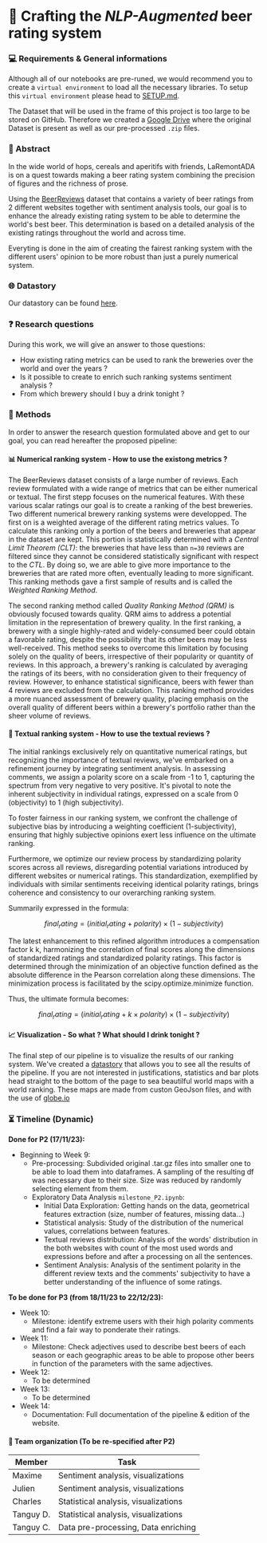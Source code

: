# 🍻 Crafting the _NLP-Augmented_ beer rating system

### 💻 Requirements & General informations
Although all of our notebooks are pre-runed, we would recommend you to create a `virtual environment` to load all the necessary libraries. 
To setup this `virtual environment` please head to [SETUP.md](https://github.com/epfl-ada/ada-2023-project-laremontada61/main/SETUP.md). 

The Dataset that will be used in the frame of this project is too large to be stored on GitHub. Therefore we created a [Google Drive](https://drive.google.com/file/d/1wIIfhQDdF5lH42bKQ3pLoStu_Wem2rGE/view?usp=drive_link) where the original Dataset is present as well as our pre-processed `.zip` files.

### 📖 Abstract
In the wide world of hops, cereals and aperitifs with friends, LaRemontADA is on a quest towards making a beer rating system combining the precision of figures and the richness of prose.

Using the [BeerReviews](https://drive.google.com/drive/folders/1Wz6D2FM25ydFw_-41I9uTwG9uNsN4TCF?usp=sharing) dataset that contains a variety of beer ratings from 2 different websites together with sentiment analysis tools, our goal is to enhance the already existing rating system to be able to determine the world's best beer. This determination is based on a detailed analysis of the existing ratings throughout the world and across time.

Everyting is done in the aim of creating the fairest ranking system with the different users' opinion to be more robust than just a purely numerical system.

### 🌐 Datastory 
Our datastory can be found [here](https://epfl-ada.github.io/ada-2023-project-laremontada61/).

### ❓ Research questions
During this work, we will give an answer to those questions:

- How existing rating metrics can be used to rank the breweries over the world and over the years ?
- Is it possible to create to enrich such ranking systems sentiment analysis ?
- From which brewery should I buy a drink tonight ?

### 🎯 Methods
In order to answer the research question formulated above and get to our goal, you can read hereafter the proposed pipeline:

#### 📊 Numerical ranking system - How to use the existong metrics ?
The BeerReviews dataset consists of a large number of reviews. Each review formulated with a wide range of metrics that can be either numerical or textual. The first stepp focuses on the numerical features. With these various scalar ratings our goal is to create a ranking of the best breweries. Two different numerical brewery ranking systems were developped.
The first on is a weighted average of the different rating metrics values.  To calculate this ranking only a portion of the beers and breweries that appear in the dataset are kept. This portion is statistically determined with a _Central Limit Theorem (CLT)_: the breweries that have less than `n=30` reviews are filtered since they cannot be considered statistically significant with respect to the _CTL_. By doing so, we are able to give more importance to the breweries that are rated more often, eventually leading to more significant. This ranking methods gave a first sample of results and is called the _Weighted Ranking Method_.

The second ranking method called _Quality Ranking Method (QRM)_ is obviously focused towards quality. QRM aims to address a potential limitation in the representation of brewery quality. In the first ranking, a brewery with a single highly-rated and widely-consumed beer could obtain a favorable rating, despite the possibility that its other beers may be less well-received. This method seeks to overcome this limitation by focusing solely on the quality of beers, irrespective of their popularity or quantity of reviews. In this approach, a brewery's ranking is calculated by averaging the ratings of its beers, with no consideration given to their frequency of review. However, to enhance statistical significance, beers with fewer than 4 reviews are excluded from the calculation. This ranking method provides a more nuanced assessment of brewery quality, placing emphasis on the overall quality of different beers within a brewery's portfolio rather than the sheer volume of reviews.

#### 📝 Textual ranking system - How to use the textual reviews ?
The initial rankings exclusively rely on quantitative numerical ratings, but recognizing the importance of textual reviews, we've embarked on a refinement journey by integrating sentiment analysis. In assessing comments, we assign a polarity score on a scale from -1 to 1, capturing the spectrum from very negative to very positive. It's pivotal to note the inherent subjectivity in individual ratings, expressed on a scale from 0 (objectivity) to 1 (high subjectivity).

To foster fairness in our ranking system, we confront the challenge of subjective bias by introducing a weighting coefficient (1-subjectivity), ensuring that highly subjective opinions exert less influence on the ultimate ranking.

Furthermore, we optimize our review process by standardizing polarity scores across all reviews, disregarding potential variations introduced by different websites or numerical ratings. This standardization, exemplified by individuals with similar sentiments receiving identical polarity ratings, brings coherence and consistency to our overarching ranking system.

Summarily expressed in the formula:

$$ final_rating=(initial_rating+polarity)×(1−subjectivity) $$

The latest enhancement to this refined algorithm introduces a compensation factor 
k
k, harmonizing the correlation of final scores along the dimensions of standardized ratings and standardized polarity ratings. This factor is determined through the minimization of an objective function defined as the absolute difference in the Pearson correlation along these dimensions. The minimization process is facilitated by the scipy.optimize.minimize function.

Thus, the ultimate formula becomes:

$$ final_rating=(initial_rating+k×polarity)×(1−subjectivity) $$

#### 📈 Visualization - So what ? What should I drink tonight ?
The final step of our pipeline is to visualize the results of our ranking system. We've created a [datastory](https://epfl-ada.github.io/ada-2023-project-laremontada61/) that allows you to see all the results of the pipeline. If you are not interested in justifications, statistics and bar plots head straight to the bottom of the page to sea beautilful world maps with a world ranking. These maps are made from custon GeoJson files, and with the use of [globe.io](globe.io)


### ⏳ Timeline (Dynamic)
**Done for P2 (17/11/23):**
- Beginning to Week 9:
  - Pre-processing: Subdivided original .tar.gz files into smaller one to be able to load them into dataframes. A sampling of the resulting df was necessary due to their size. Size was reduced by randomly selecting element from them.
  - Exploratory Data Analysis `milestone_P2.ipynb`:
    - Initial Data Exploration: Getting hands on the data, geometrical features extraction (size, number of features, missing data...)
    - Statistical analysis: Study of the distribution of the numerical values, correlations between features.
    - Textual reviews distribution: Analysis of the words' distribution in the both websites with count of the most used words and expressions before and after a processing on all the sentences.
    - Sentiment Analysis: Analysis of the sentiment polarity in the different review texts and the comments' subjectivity to have a better understanding of the influence of some ratings.

**To be done for P3 (from 18/11/23 to 22/12/23):** 
- Week 10:
  - Milestone: identify extreme users with their high polarity comments and find a fair way to ponderate their ratings.
- Week 11:
  - Milestone: Check adjectives used to describe best beers of each season or each geographic areas to be able to propose other beers in function of the parameters with the same adjectives.
- Week 12:
  - To be determined
- Week 13:
  - To be determined
- Week 14:
  - Documentation: Full documentation of the pipeline & edition of the website.

#### 🤝 Team organization (To be re-specified after P2)
| Member        | Task          |
| ------------- | ------------- | 
| Maxime      | Sentiment analysis, visualizations |
| Julien      | Sentiment analysis, visualizations |
| Charles     | Statistical analysis, visualizations|
| Tanguy D.   | Statistical analysis, visualizations|
| Tanguy C.   | Data pre-processing, Data enriching |



